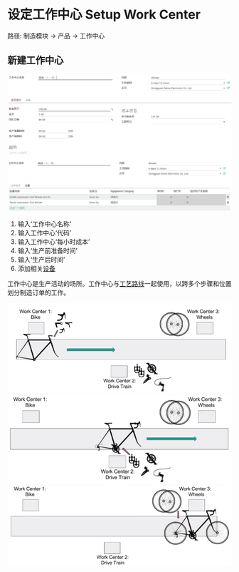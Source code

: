 # 设定工作中心 Setup Work Center

路径: 制造模块 -> 产品 -> 工作中心

## 新建工作中心

![新建工作中心1](_images/WorkCenter0.PNG)
![新建工作中心2](_images/Workcenter1.PNG)

1. 输入‘工作中心名称’
2. 输入工作中心‘代码’
3. 输入工作中心‘每小时成本’
4. 输入‘生产前准备时间’
5. 输入‘生产后时间’
6. 添加相关[设备](../Maintenance/equipment.md)

工作中心是生产活动的场所。工作中心与[工艺路线](setup_routing.md)一起使用，以跨多个步骤和位置划分制造订单的工作。

![Work Center](_images/Workcenter2.PNG)
![Work Center](_images/Workcenter3.PNG)
![Work Center](_images/Workcenter4.PNG)